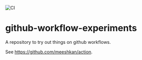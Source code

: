 ![CI](https://github.com/meeshkan/github-workflow-experiments/workflows/CI/badge.svg)

# github-workflow-experiments
A repository to try out things on github workflows.

See https://github.com/meeshkan/action.
